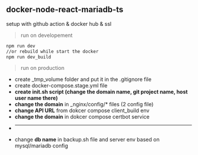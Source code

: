 ## docker-node-react-mariadb-ts
setup with github action & docker hub & ssl 

> run on developement

```bash
npm run dev
//or rebuild while start the docker
npm run dev_build
```

> run on production

- create _tmp_volume folder and put it in the .gitignore file
- create docker-compose.stage.yml file
- **create init.sh script (change the domain name, git project name, host user name there)**
- **change the domain** in _nginx/config/* files (2 config file)
- **change API URL** from dokcer compose client_build env 
- **change the domain** in dokcer compose certbot service
- ___
- change **db name** in backup.sh file and server env based on mysql/mariadb config